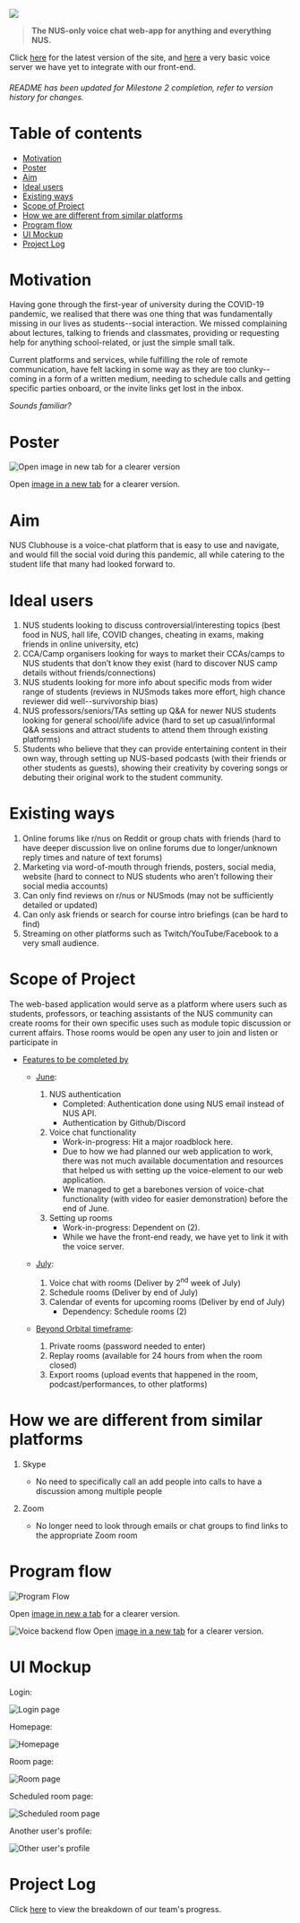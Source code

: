 ![](https://raw.githubusercontent.com/aidanaden/nus-clubhouse/main/submissions/Banner.png)
>  __The NUS-only voice chat web-app for anything and everything NUS.__

Click [here](https://nusclubhouse.games/) for the latest version of the site, and [here](https://api.nusclubhouse.games:3016/) a very basic voice server we have yet to integrate with our front-end.

###### README has been updated for Milestone 2 completion, refer to version history for changes.

# Table of contents

- [Motivation](#motivation)
- [Poster](#poster)
- [Aim](#aim)
- [Ideal users](#ideal-users)
- [Existing ways](#existing-ways)
- [Scope of Project](#scope-of-project)
- [How we are different from similar platforms](#how-we-are-different-from-similar-platforms)
- [Program flow](#program-flow)
- [UI Mockup](#ui-mockup)
- [Project Log](#project-log)

# Motivation

Having gone through the first-year of university during the COVID-19 pandemic, we realised that there was one thing that was fundamentally missing in our lives as students--social interaction. We missed complaining about lectures, talking to friends and classmates, providing or requesting help for anything school-related, or just the simple small talk.

Current platforms and services, while fulfilling the role of remote communication, have felt lacking in some way as they are too clunky--coming in a form of a written medium, needing to schedule calls and getting specific parties onboard, or the invite links get lost in the inbox. 

_Sounds familiar?_

# Poster

![Open image in new tab for a clearer version](https://raw.githubusercontent.com/aidanaden/nus-clubhouse/main/submissions/2810-2.png)

Open [image in a new tab](https://raw.githubusercontent.com/aidanaden/nus-clubhouse/main/submissions/2810-2.png) for a clearer version.

# Aim

NUS Clubhouse is a voice-chat platform that is easy to use and navigate, and would fill the social void during this pandemic, all while catering to the student life that many had looked forward to.

# Ideal users
1. NUS students looking to discuss controversial/interesting topics (best food in NUS, hall life, COVID changes, cheating in exams, making friends in online university, etc)
2. CCA/Camp organisers looking for ways to market their CCAs/camps to NUS students that don’t know they exist (hard to discover NUS camp details without friends/connections)
3. NUS students looking for more info about specific mods from wider range of students (reviews in NUSmods takes more effort, high chance reviewer did well--survivorship bias)
4. NUS professors/seniors/TAs setting up Q&A for newer NUS students looking for general school/life advice (hard to set up casual/informal Q&A sessions and attract students to attend them through existing platforms)
5. Students who believe that they can provide entertaining content in their own way, through setting up NUS-based podcasts (with their friends or other students as guests), showing their creativity by covering songs or debuting their original work to the student community.


# Existing ways
1. Online forums like r/nus on Reddit or group chats with friends (hard to have deeper discussion live on online forums due to longer/unknown reply times and nature of text forums)
2. Marketing via word-of-mouth through friends, posters, social media, website (hard to connect to NUS students who aren’t following their social media accounts)
3. Can only find reviews on r/nus or NUSmods (may not be sufficiently detailed or updated)
4. Can only ask friends or search for course intro briefings (can be hard to find)
5. Streaming on other platforms such as Twitch/YouTube/Facebook to a very small audience. 

# Scope of Project

The web-based application would serve as a platform where users such as students, professors, or teaching assistants of the NUS community can create rooms for their own specific uses such as module topic discussion or current affairs. Those rooms would be open any user to join and listen or participate in

- <span style="text-decoration:underline;">Features to be completed by</span>
    - <span style="text-decoration:underline;">June</span>:
        1. NUS authentication 
           - Completed: Authentication done using NUS email instead of NUS API.
           - Authentication by Github/Discord
        2. Voice chat functionality 
           - Work-in-progress: Hit a major roadblock here.
           - Due to how we had planned our web application to work, there was not much available documentation and resources that helped us with setting up the voice-element to our web application.
           - We managed to get a barebones version of voice-chat functionality (with video for easier demonstration) before the end of June.
        3. Setting up rooms
           - Work-in-progress: Dependent on (2).
           - While we have the front-end ready, we have yet to link it with the voice server.

    - <span style="text-decoration:underline;">July</span>:
        1. Voice chat with rooms (Deliver by 2<sup>nd</sup> week of July)
        2. Schedule rooms (Deliver by end of July)
        3. Calendar of events for upcoming rooms (Deliver by end of July)
           - Dependency: Schedule rooms (2)

    - <span style="text-decoration:underline;">Beyond Orbital timeframe</span>:
        1. Private rooms (password needed to enter)
        2. Replay rooms (available for 24 hours from when the room closed)
        3. Export rooms (upload events that happened in the room, podcast/performances, to other platforms)

# How we are different from similar platforms

1. Skype
    * No need to specifically call an add people into calls to have a discussion among multiple people

2. Zoom
    * No longer need to look through emails or chat groups to find links to the appropriate Zoom room

# Program flow

![Program Flow](https://raw.githubusercontent.com/aidanaden/nus-clubhouse/main/submissions/nusch-prog-flow.png "Program Flow")

Open [image in new a tab](https://raw.githubusercontent.com/aidanaden/nus-clubhouse/main/submissions/nusch-prog-flow.png) for a clearer version.

![Voice backend flow](https://raw.githubusercontent.com/aidanaden/nus-clubhouse/main/submissions/voice-backend.png "Voice backend flow")
Open [image in a new tab](https://raw.githubusercontent.com/aidanaden/nus-clubhouse/main/submissions/voice-backend.png) for a clearer version.

# UI Mockup

Login:

![Login page](https://raw.githubusercontent.com/aidanaden/nus-clubhouse/main/submissions/mockup-ui/01-Login.png)

Homepage:

![Homepage](https://raw.githubusercontent.com/aidanaden/nus-clubhouse/main/submissions/mockup-ui/02-Home.png)

Room page:

![Room page](https://raw.githubusercontent.com/aidanaden/nus-clubhouse/main/submissions/mockup-ui/03-Room.png)

Scheduled room page:

![Scheduled room page](https://raw.githubusercontent.com/aidanaden/nus-clubhouse/main/submissions/mockup-ui/04-Scheduled-Rooms.png)

Another user's profile:

![Other user's profile](https://raw.githubusercontent.com/aidanaden/nus-clubhouse/main/submissions/mockup-ui/05-User-Profile-Page.png)

# Project Log
Click [here](https://docs.google.com/spreadsheets/d/1Em_Xho0Dyh5RRMdYm2mk6zK3dx69IU9AmThPVOdoCqk/edit?usp=sharing) to view the breakdown of our team's progress.
